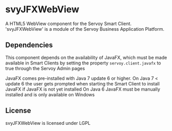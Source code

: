 svyJFXWebView
=============

A HTML5 WebView component for the Servoy Smart Client. 'svyJFXWebView' is a module of the Servoy Business Application Platform.


Dependencies
------------
This component depends on the availability of JavaFX, which must be made available in Smart Clients by setting the property ```servoy.client.javafx``` to true through the Servoy Admin pages

JavaFX comes pre-installed with Java 7 update 6 or higher. 
On Java 7 < update 6 the user gets prompted when starting the Smart Client to install JavaFX if JavaFX is not yet installed
On Java 6 JavaFX must be manually installed and is only available on Windows



License
-------
svyJFXWebView is licensed under LGPL
